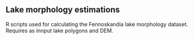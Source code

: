 ## Lake morphology estimations

R scripts used for calculating the Fennoskandia lake morphology dataset. Requires as innput lake polygons and DEM. 
